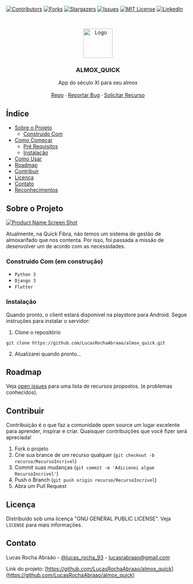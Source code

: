 <!-- Based on https://github.com/othneildrew/Best-README-Template -->
<!-- PROJECT SHIELDS -->
<!--
*** I'm using markdown "reference style" links for readability.
*** Reference links are enclosed in brackets [ ] instead of parentheses ( ).
*** See the bottom of this document for the declaration of the reference variables
*** for contributors-url, forks-url, etc. This is an optional, concise syntax you may use.
*** https://www.markdownguide.org/basic-syntax/#reference-style-links
-->
[![Contributors][contributors-shield]][contributors-url]
[![Forks][forks-shield]][forks-url]
[![Stargazers][stars-shield]][stars-url]
[![Issues][issues-shield]][issues-url]
[![MIT License][license-shield]][license-url]
[![LinkedIn][linkedin-shield]][linkedin-url]



<!-- PROJECT LOGO -->
<br />
<p align="center">
  <a href="https://github.com/LucasRochaAbraao/almox_quick">
    <img src="https://i.ibb.co/TgR5QCx/iconfinder-Warehouse-3992927.png" alt="Logo" width="80" height="80">
  </a>

  <h3 align="center">ALMOX_QUICK</h3>

  <p align="center">
    App do século XI para seu almox
    <br />
    <!-- <a href="https://github.com/LucasRochaAbraao/almox_quick"><strong>Explore the docs »</strong></a>
    <br /> -->
    <br />
    <a href="https://github.com/LucasRochaAbraao/almox_quick">Repo</a>
    ·
    <a href="https://github.com/LucasRochaAbraao/almox_quick/issues">Reportar Bug</a>
    ·
    <a href="https://github.com/LucasRochaAbraao/almox_quick/issues">Solicitar Recurso</a>
  </p>
</p>



<!-- TABLE OF CONTENTS -->
## Índice

* [Sobre o Projeto](#sobre-o-projeto)
  * [Construido Com](#feito-com)
* [Como Começar](#como-começar)
  * [Pré Requisitos](#pre-requisitos)
  * [Instalação](#instalação)
* [Como Usar](#como-usar)
* [Roadmap](#roadmap)
* [Contribuir](#contribuir)
* [Licença](#license)
* [Contato](#Contato)
* [Reconhecimentos](#reconhecimentos)



<!-- Sobre o Projeto -->
## Sobre o Projeto

[![Product Name Screen Shot][product-screenshot]](https://example.com)

Atualmente, na Quick Fibra, não temos um sistema de gestão de almoxarifado que nos contenta. Por isso, foi passada a missão de desenvolver um de acordo com as necessidades.


### Construido Com (em construção)

* `Python 3`
* `Django 3`
* `Flutter`



### Instalação

Quando pronto, o client estará disponível na playstore para Android. Segue instruções para instalar o servidor:

1. Clone o repositório
```
git clone https://github.com/LucasRochaAbraao/almox_quick.git
```
2. Atualizarei quando pronto...


<!-- ROADMAP -->
## Roadmap

Veja [open issues](https://github.com/LucasRochaAbraao/almox_quick/issues) para uma lista de recursos propostos. (e problemas conhecidos).


<!-- Contribuir -->
## Contribuir

Contribuição é o que faz a comunidade open source um lugar excelente para aprender, inspirar e criar. Quaisquer contribuições que você fizer será apreciada!

1. Fork o projeto
2. Crie sua brance de um recurso qualquer (`git checkout -b recurso/RecursoIncrivel`)
3. Commit suas mudanças (`git commit -m 'Adicionei algum RecursoIncrivel'`)
4. Push o Branch (`git push origin recurso/RecursoIncrivel`)
5. Abra um Pull Request



<!-- LICENÇA -->
## Licença

Distribuido sob uma licença "GNU GENERAL PUBLIC LICENSE". Veja `LICENSE` para mais informações.



<!-- Contato -->
## Contato

Lucas Rocha Abraão - [@lucas_rocha_93](https://twitter.com/lucas_rocha_93) - lucasrabraao@gmail.com

Link do projeto: [https://github.com/LucasRochaAbraao/almox_quick](https://github.com/LucasRochaAbraao/almox_quick)



<!-- Reconhecimentos 
## Reconhecimentos

* []()
* []()
* []()
-->




<!-- MARKDOWN LINKS & IMAGES -->
<!-- https://www.markdownguide.org/basic-syntax/#reference-style-links -->
[contributors-shield]: https://img.shields.io/github/contributors/LucasRochaAbraao/almox_quick.svg?style=flat
[contributors-url]: https://github.com/LucasRochaAbraao/repo/graphs/contributors
[forks-shield]: https://img.shields.io/github/forks/LucasRochaAbraao/repo.svg?style=flat
[forks-url]: https://github.com/LucasRochaAbraao/repo/network/members
[stars-shield]: https://img.shields.io/github/stars/LucasRochaAbraao/repo.svg?style=flat
[stars-url]: https://github.com/LucasRochaAbraao/repo/stargazers
[issues-shield]: https://img.shields.io/github/issues/LucasRochaAbraao/repo.svg?style=flat
[issues-url]: https://github.com/LucasRochaAbraao/repo/issues
[license-shield]: https://img.shields.io/github/license/LucasRochaAbraao/repo.svg?style=flat
[license-url]: https://github.com/LucasRochaAbraao/repo/blob/master/LICENSE.txt
[linkedin-shield]: https://img.shields.io/badge/-LinkedIn-black.svg?style=flat&logo=linkedin&colorB=555
[linkedin-url]: https://linkedin.com/in/LucasRochaAbraao
[product-screenshot]: images/screenshot.png

